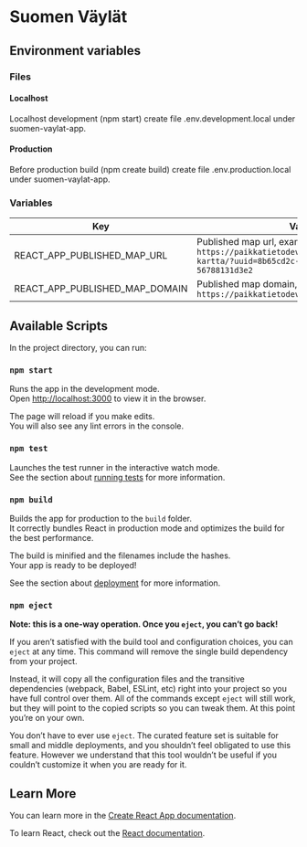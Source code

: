 # Suomen Väylät

## Environment variables

### Files

#### Localhost

Localhost development (npm start) create file .env.development.local under suomen-vaylat-app.

#### Production

Before production build (npm create build) create file .env.production.local under suomen-vaylat-app.

### Variables

| Key                            | Value                                                                                                             |
|--------------------------------|-------------------------------------------------------------------------------------------------------------------|
| REACT_APP_PUBLISHED_MAP_URL    | Published map url, example: `https://paikkatietodev.testivaylapilvi.fi/sv-kartta/?uuid=8b65cd2c-9f8c-474d-93db-56788131d3e2`      |
| REACT_APP_PUBLISHED_MAP_DOMAIN | Published map domain, example: `https://paikkatietodev.testivaylapilvi.fi`                                              |


## Available Scripts

In the project directory, you can run:

### `npm start`

Runs the app in the development mode.\
Open [http://localhost:3000](http://localhost:3000) to view it in the browser.

The page will reload if you make edits.\
You will also see any lint errors in the console.

### `npm test`

Launches the test runner in the interactive watch mode.\
See the section about [running tests](https://facebook.github.io/create-react-app/docs/running-tests) for more information.

### `npm build`

Builds the app for production to the `build` folder.\
It correctly bundles React in production mode and optimizes the build for the best performance.

The build is minified and the filenames include the hashes.\
Your app is ready to be deployed!

See the section about [deployment](https://facebook.github.io/create-react-app/docs/deployment) for more information.

### `npm eject`

**Note: this is a one-way operation. Once you `eject`, you can’t go back!**

If you aren’t satisfied with the build tool and configuration choices, you can `eject` at any time. This command will remove the single build dependency from your project.

Instead, it will copy all the configuration files and the transitive dependencies (webpack, Babel, ESLint, etc) right into your project so you have full control over them. All of the commands except `eject` will still work, but they will point to the copied scripts so you can tweak them. At this point you’re on your own.

You don’t have to ever use `eject`. The curated feature set is suitable for small and middle deployments, and you shouldn’t feel obligated to use this feature. However we understand that this tool wouldn’t be useful if you couldn’t customize it when you are ready for it.

## Learn More

You can learn more in the [Create React App documentation](https://facebook.github.io/create-react-app/docs/getting-started).

To learn React, check out the [React documentation](https://reactjs.org/).

